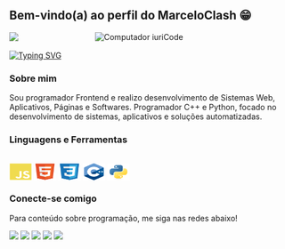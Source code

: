 ## Bem-vindo(a) ao perfil do MarceloClash 😁

<img src="https://raw.githubusercontent.com/MicaelliMedeiros/micaellimedeiros/master/image/computer-illustration.png" min-width="350px" max-width="350px" width="350px" align="right" alt="Computador iuriCode">

<div>
   <a href="https://github.com/MarceloClash">
   <img height="180em" src="https://github-readme-stats.vercel.app/api/top-langs/?username=MarceloClash&layout=compact&langs_count=6&theme=tokyonight"/>
</a>
</div>

<a href="https://git.io/typing-svg"><img src="https://readme-typing-svg.demolab.com?font=kanit&weight=600&duration=5001&pause=1000&color=D73CCEBD&center=false&vCenter=false&repeat=true&width=435&height=52&separator=%3C&lines=Ola+Pessoal+Da+Tech+%3D%3E%7B%3CObrigado+Por+Fazer+Parte+Do+Time%7D;%3Cconsole.log(Full-Stack)" alt="Typing SVG" /></a>

### Sobre mim

Sou programador Frontend e realizo desenvolvimento de Sistemas Web, Aplicativos, Páginas e Softwares. Programador C++ e Python, focado no desenvolvimento de sistemas, aplicativos e soluções automatizadas.

### Linguagens e Ferramentas

<div style="display: inline_block"><br>
  <img align="center" alt="Js" height="30" width="40" src="https://raw.githubusercontent.com/devicons/devicon/master/icons/javascript/javascript-plain.svg">
  <img align="center" alt="HTML" height="30" width="40" src="https://raw.githubusercontent.com/devicons/devicon/master/icons/html5/html5-original.svg">
  <img align="center" alt="CSS" height="30" width="40" src="https://raw.githubusercontent.com/devicons/devicon/master/icons/css3/css3-original.svg">
  <img align="center" alt="C++" height="30" width="40" src="https://raw.githubusercontent.com/devicons/devicon/master/icons/cplusplus/cplusplus-original.svg">
  <img align="center" alt="Python" height="30" width="40" src="https://raw.githubusercontent.com/devicons/devicon/master/icons/python/python-original.svg">
</div>

### Conecte-se comigo

Para conteúdo sobre programação, me siga nas redes abaixo!

<div>
  <a href="https://www.youtube.com/" target="_blank"><img src="https://img.shields.io/badge/YouTube-FF0000?style=for-the-badge&logo=youtube&logoColor=white" target="_blank"></a>
  <a href="https://instagram.com/marcelo__clash" target="_blank"><img src="https://img.shields.io/badge/-Instagram-%23E4405F?style=for-the-badge&logo=instagram&logoColor=white" target="_blank"></a>
  <a href="https://discord.gg/marceloclash" target="_blank"><img src="https://img.shields.io/badge/Discord-7289DA?style=for-the-badge&logo=discord&logoColor=white" target="_blank"></a>
  <a href="mailto:seuemail@gmail.com" target="_blank"><img src="https://img.shields.io/badge/-Gmail-%23333?style=for-the-badge&logo=gmail&logoColor=white" target="_blank"></a>
  <a href="https://www.linkedin.com/in/marceloluizdeoliveira" target="_blank"><img src="https://img.shields.io/badge/-LinkedIn-%230077B5?style=for-the-badge&logo=linkedin&logoColor=white" target="_blank"></a>
</div>
